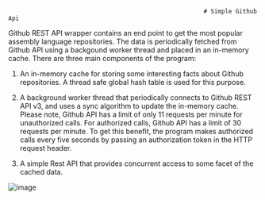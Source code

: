                                                            # Simple Github Api

Github REST API wrapper contains an end point to get the most popular assembly language repositories. The data is periodically 
fetched from Github API using a backgound worker thread and placed in an in-memory cache. There are three main components of the program:


1. An in-memory cache for storing some interesting facts about Github repositories. A thread safe global hash table is used for this purpose.

2. A background worker thread that periodically connects to Github REST API v3, and uses a sync algorithm to update the in-memory cache. Please note, Github API has a limit of only 11 requests per minute for unauthorized calls. For authorized calls, Github API has a limit of 30 requests per minute. To get this benefit, the program makes authorized calls every five seconds by passing an authorization token in the HTTP request header.

3. A simple Rest API that provides concurrent access to some facet of the cached data.


![image](https://user-images.githubusercontent.com/44266076/82735168-abb26980-9ced-11ea-979c-c547e4390f70.png)


